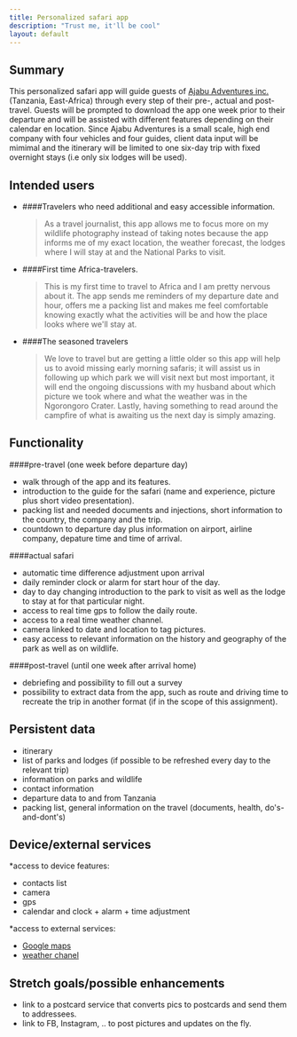 ```yaml
---
title: Personalized safari app
description: "Trust me, it'll be cool"
layout: default
---
```


## Summary

This personalized safari app will guide guests of [Ajabu Adventures inc.](https://ajabu-adventures.com/) (Tanzania, East-Africa) through every step of their pre-, actual and post-travel.
Guests will be prompted to download the app one week prior to their departure and will be assisted with different features depending on their calendar en location.
Since Ajabu Adventures is a small scale, high end company with four vehicles and four guides, client data input will be mimimal and the itinerary will be limited to one six-day trip with fixed overnight stays (i.e only six lodges will be used).
 


## Intended users

* ####Travelers who need additional and easy accessible information.
    > As a travel journalist, this app allows me to focus more on my wildlife photography instead of taking notes because the app informs me of my exact location, the weather forecast, the lodges where I will stay at and the National Parks to visit.
* ####First time Africa-travelers.
    > This is my first time to travel to Africa and I am pretty nervous about it. The app sends me reminders of my departure date and hour, offers me a packing list and makes me feel comfortable knowing exactly what the activities will be and how the place looks where we'll stay at. 
* ####The seasoned travelers  
    > We love to travel but are getting a little older so this app will help us to avoid missing early morning safaris; it will assist us in following up which park we will visit next but most important, it will end the ongoing discussions with my husband about which picture we took where and what the weather was in the Ngorongoro Crater. Lastly, having something to read around the campfire of what is awaiting us the next day is simply amazing.



## Functionality

####pre-travel (one week before departure day)
  * walk through of the app and its features.
  * introduction to the guide for the safari (name and experience, picture plus short video presentation).
  * packing list and needed documents and injections, short information to the country, the company and the trip.
  * countdown to departure day plus information on airport, airline company, depature time and time of arrival.

####actual safari
  * automatic time difference adjustment upon arrival
  *  daily reminder clock or alarm for start hour of the day.
  *  day to day changing introduction to the park to visit as well as the lodge to stay at for that particular night.
  *  access to real time gps to follow the daily route.
  *  access to a real time weather channel.
  *  camera linked to date and location to tag pictures.
  *  easy access to relevant information on the history and geography of the park as well as on wildlife.

####post-travel (until one week after arrival home)
  * debriefing and possibility to fill out a survey
  * possibility to extract data from the app, such as route and driving time to recreate the trip in another format (if in the scope of this assignment).
   
   
   
## Persistent data

* itinerary
* list of parks and lodges (if possible to be refreshed every day to the relevant trip)
* information on parks and wildlife
* contact information
* departure data to and from Tanzania
* packing list, general information on the travel (documents, health, do's-and-dont's)



## Device/external services

*access to device features:
  - contacts list 
  - camera 
  - gps
  - calendar and clock + alarm + time adjustment

*access to external services: 
  - [Google maps](https://developers.google.com/maps/documentation/javascript/tutorial) 
  - [weather chanel](https://openweathermap.org/api)


## Stretch goals/possible enhancements 

* link to a postcard service that converts pics to postcards and send them to addressees.
* link to FB, Instagram, .. to post pictures and updates on the fly.

